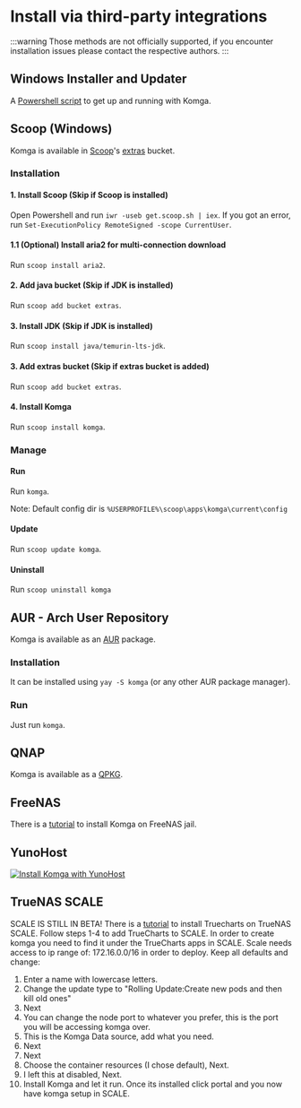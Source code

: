 # Install via third-party integrations

:::warning
Those methods are not officially supported, if you encounter installation issues please contact the respective authors.
:::

## Windows Installer and Updater

A [Powershell script](https://github.com/losslesspng/SetUpKomgaJava) to get up and running with Komga.

## Scoop (Windows)

Komga is available in [Scoop](https://github.com/ScoopInstaller/Scoop)'s [extras](https://github.com/ScoopInstaller/Extras) bucket.

### Installation

#### 1. Install Scoop (Skip if Scoop is installed)
Open Powershell and run `iwr -useb get.scoop.sh | iex`. If you got an error, run `Set-ExecutionPolicy RemoteSigned -scope CurrentUser`.

#### 1.1 (Optional) Install aria2 for multi-connection download
Run `scoop install aria2`.

#### 2. Add java bucket (Skip if JDK is installed)
Run `scoop add bucket extras`.

#### 3. Install JDK (Skip if JDK is installed)
Run `scoop install java/temurin-lts-jdk`.

#### 3. Add extras bucket (Skip if extras bucket is added)
Run `scoop add bucket extras`.

#### 4. Install Komga
Run `scoop install komga`.

### Manage
#### Run
Run `komga`.

Note: Default config dir is `%USERPROFILE%\scoop\apps\komga\current\config`

#### Update
Run `scoop update komga`.

#### Uninstall
Run `scoop uninstall komga`

## AUR - Arch User Repository

Komga is available as an [AUR](https://aur.archlinux.org/packages/komga/) package.

### Installation

It can be installed using `yay -S komga` (or any other AUR package manager).

### Run

Just run `komga`.

## QNAP

Komga is available as a [QPKG](https://www.qnapclub.eu/en/qpkg/853).

## FreeNAS

There is a [tutorial](https://blog.tommyku.com/blog/deploying-komga-on-freenas-jail/) to install Komga on FreeNAS jail.

## YunoHost

[![Install Komga with YunoHost](https://install-app.yunohost.org/install-with-yunohost.svg)](https://install-app.yunohost.org/?app=komga)

## TrueNAS SCALE
SCALE IS STILL IN BETA!
There is a [tutorial](https://truecharts.org/manual/Quick-Start%20Guides/01-Open-Apps/) to install Truecharts on TrueNAS SCALE. Follow steps 1-4 to add TrueCharts to SCALE. 
In order to create komga you need to find it under the TrueCharts apps in SCALE.
Scale needs access to ip range of: 172.16.0.0/16 in order to deploy. 
Keep all defaults and change:  
1. Enter a name with lowercase letters.
2. Change the update type to "Rolling Update:Create new pods and then kill old ones"
3. Next
4. You can change the node port to whatever you prefer, this is the port you will be accessing komga over. 
5. This is the Komga Data source, add what you need. 
6. Next
7. Next
8. Choose the container resources (I chose default), Next.
9. I left this at disabled, Next.
10. Install Komga and let it run. 
Once its installed click portal and you  now have komga setup in SCALE. 
